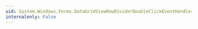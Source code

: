 ```yaml
---
uid: System.Windows.Forms.DataGridViewRowDividerDoubleClickEventHandler
internalonly: False
---
```

